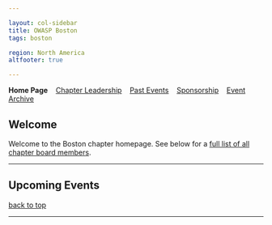 ```yaml
---

layout: col-sidebar
title: OWASP Boston
tags: boston

region: North America
altfooter: true

---
```

<strong>Home Page</strong>
&nbsp;&nbsp;&nbsp;[Chapter Leadership](leadership.md)
&nbsp;&nbsp;&nbsp;[Past Events](pastevents.md)
&nbsp;&nbsp;&nbsp;[Sponsorship](sponsorship.md)
&nbsp;&nbsp;&nbsp;[Event Archive](pasteventsarchive.md)

Welcome
-------
Welcome to the Boston chapter homepage. See below for a [full list of all chapter board members](leadership.md).

<hr/>

Upcoming Events
---------------

[back to top](#welcome)
<hr>
